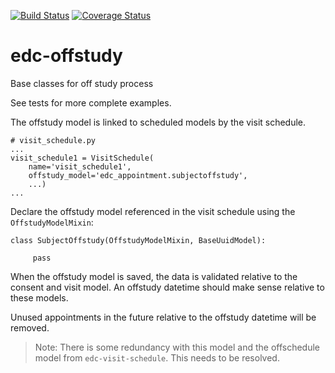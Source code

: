 [![Build Status](https://travis-ci.com/clinicedc/edc-offstudy.svg?branch=develop)](https://travis-ci.com/clinicedc/edc-offstudy)
[![Coverage Status](https://coveralls.io/repos/clinicedc/edc-offstudy/badge.svg)](https://coveralls.io/r/clinicedc/edc-offstudy)

# edc-offstudy

Base classes for off study process

See tests for more complete examples.

The offstudy model is linked to scheduled models by the visit schedule.

    # visit_schedule.py
    ...
    visit_schedule1 = VisitSchedule(
        name='visit_schedule1',
        offstudy_model='edc_appointment.subjectoffstudy',
        ...)
    ...


Declare the offstudy model referenced in the visit schedule using the `OffstudyModelMixin`:

    class SubjectOffstudy(OffstudyModelMixin, BaseUuidModel):
        
         pass

When the offstudy model is saved, the data is validated relative to the consent and visit model. An offstudy datetime should make sense relative to these models.

Unused appointments in the future relative to the offstudy datetime will be removed.

> Note: There is some redundancy with this model and the offschedule model from `edc-visit-schedule`. This needs to be resolved.

